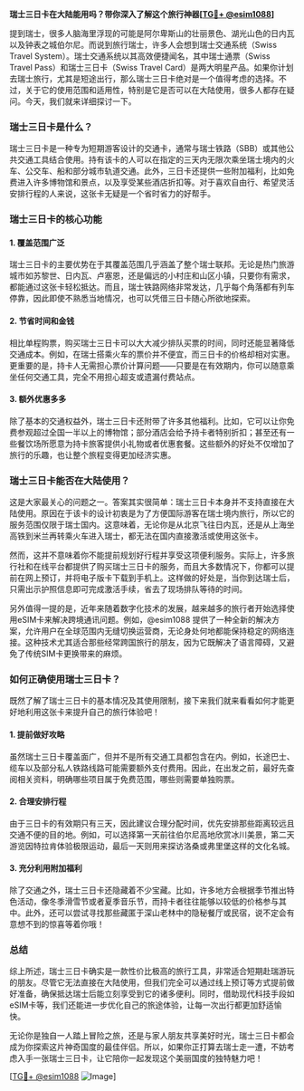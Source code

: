 **瑞士三日卡在大陆能用吗？带你深入了解这个旅行神器[[TG💪+ @esim1088](https://t.me/s/esim1088)]**

提到瑞士，很多人脑海里浮现的可能是阿尔卑斯山的壮丽景色、湖光山色的日内瓦以及钟表之城伯尔尼。而说到旅行瑞士，许多人会想到瑞士交通系统（Swiss Travel System）。瑞士交通系统以其高效便捷闻名，其中瑞士通票（Swiss Travel Pass）和瑞士三日卡（Swiss Travel Card）是两大明星产品。如果你计划去瑞士旅行，尤其是短途出行，那么瑞士三日卡绝对是一个值得考虑的选择。不过，关于它的使用范围和适用性，特别是它是否可以在大陆使用，很多人都存在疑问。今天，我们就来详细探讨一下。

### 瑞士三日卡是什么？

瑞士三日卡是一种专为短期游客设计的交通卡，通常与瑞士铁路（SBB）或其他公共交通工具结合使用。持有该卡的人可以在指定的三天内无限次乘坐瑞士境内的火车、公交车、船和部分城市轨道交通。此外，三日卡还提供一些附加福利，比如免费进入许多博物馆和景点，以及享受某些酒店折扣等。对于喜欢自由行、希望灵活安排行程的人来说，这张卡无疑是一个省时省力的好帮手。

### 瑞士三日卡的核心功能

#### 1. **覆盖范围广泛**
瑞士三日卡的主要优势在于其覆盖范围几乎涵盖了整个瑞士联邦。无论是热门旅游城市如苏黎世、日内瓦、卢塞恩，还是偏远的小村庄和山区小镇，只要你有需求，都能通过这张卡轻松抵达。而且，瑞士铁路网络非常发达，几乎每个角落都有列车停靠，因此即使不熟悉当地情况，也可以凭借三日卡随心所欲地探索。

#### 2. **节省时间和金钱**
相比单程购票，购买瑞士三日卡可以大大减少排队买票的时间，同时还能显著降低交通成本。例如，在瑞士搭乘火车的票价并不便宜，而三日卡的价格却相对实惠。更重要的是，持卡人无需担心票价计算问题——只要是在有效期内，你可以随意乘坐任何交通工具，完全不用担心超支或遗漏付费站点。

#### 3. **额外优惠多多**
除了基本的交通权益外，瑞士三日卡还附带了许多其他福利。比如，它可以让你免费参观超过全国一半以上的博物馆；部分酒店会给予持卡者特别折扣；甚至还有一些餐饮场所愿意为持卡旅客提供小礼物或者优惠套餐。这些额外的好处不仅增加了旅行的乐趣，也让整个旅程变得更加经济实惠。

### 瑞士三日卡能否在大陆使用？

这是大家最关心的问题之一。答案其实很简单：瑞士三日卡本身并不支持直接在大陆使用。原因在于该卡的设计初衷是为了方便国际游客在瑞士境内旅行，所以它的服务范围仅限于瑞士国内。这意味着，无论你是从北京飞往日内瓦，还是从上海坐高铁到米兰再转乘火车进入瑞士，都无法在国内直接激活或使用这张卡。

然而，这并不意味着你不能提前规划好行程并享受这项便利服务。实际上，许多旅行社和在线平台都提供了购买瑞士三日卡的服务，而且大多数情况下，你都可以提前在网上预订，并将电子版卡下载到手机上。这样做的好处是，当你到达瑞士后，只需出示护照信息即可完成激活手续，省去了现场排队等待的时间。

另外值得一提的是，近年来随着数字化技术的发展，越来越多的旅行者开始选择使用eSIM卡来解决跨境通讯问题。例如，@esim1088 提供了一种全新的解决方案，允许用户在全球范围内无缝切换运营商，无论身处何地都能保持稳定的网络连接。这种技术尤其适合那些经常跨国旅行的朋友，因为它既解决了语言障碍，又避免了传统SIM卡更换带来的麻烦。

### 如何正确使用瑞士三日卡？

既然了解了瑞士三日卡的基本情况及其使用限制，接下来我们就来看看如何才能更好地利用这张卡来提升自己的旅行体验吧！

#### 1. 提前做好攻略
虽然瑞士三日卡覆盖面广，但并不是所有交通工具都包含在内。例如，长途巴士、缆车以及部分私人铁路线路可能需要额外支付费用。因此，在出发之前，最好先查阅相关资料，明确哪些项目属于免费范围，哪些则需要单独购票。

#### 2. 合理安排行程
由于三日卡的有效期只有三天，因此建议合理分配时间，优先安排那些距离较远且交通不便的目的地。例如，可以选择第一天前往伯尔尼高地欣赏冰川美景，第二天游览因特拉肯体验极限运动，最后一天则用来探访洛桑或弗里堡这样的文化名城。

#### 3. 充分利用附加福利
除了交通之外，瑞士三日卡还隐藏着不少宝藏。比如，许多地方会根据季节推出特色活动，像冬季滑雪节或者夏季音乐节，而持卡者往往能够以较低的价格参与其中。此外，还可以尝试寻找那些藏匿于深山老林中的隐秘餐厅或民宿，说不定会有意想不到的惊喜等着你哦！

### 总结

综上所述，瑞士三日卡确实是一款性价比极高的旅行工具，非常适合短期赴瑞游玩的朋友。尽管它无法直接在大陆使用，但我们完全可以通过线上预订等方式提前做好准备，确保抵达瑞士后能立刻享受到它的诸多便利。同时，借助现代科技手段如eSIM卡等，我们还能进一步优化自己的旅途体验，让每一次出行都更加舒适愉快。

无论你是独自一人踏上冒险之旅，还是与家人朋友共享美好时光，瑞士三日卡都会成为你探索这片神奇国度的最佳伴侣。所以，如果你正打算去瑞士走一遭，不妨考虑入手一张瑞士三日卡，让它陪你一起发现这个美丽国度的独特魅力吧！

[[TG💪+ @esim1088](https://t.me/s/esim1088) ![Image](https://i.postimg.cc/4NQfJmqS/Snipaste-2025-05-13-00-14-12.png)]